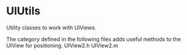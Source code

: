 # UIUtils
Utility classes to work with UIViews.

The category defined in the following files adds useful methods to the UIView for positioning.
UIView2.h
UIView2.m
